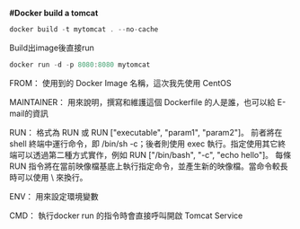 **#Docker build a tomcat**
```js
docker build -t mytomcat . --no-cache
```
Build出image後直接run
```js
docker run -d -p 8080:8080 mytomcat
```

FROM： 使用到的 Docker Image 名稱，這次我先使用 CentOS

MAINTAINER： 用來說明，撰寫和維護這個 Dockerfile 的人是誰，也可以給 E-mail的資訊

RUN： 格式為 RUN <command> 或 RUN ["executable", "param1", "param2"]。
前者將在 shell 終端中運行命令，即 /bin/sh -c；後者則使用 exec 執行。指定使用其它終端可以透過第二種方式實作，例如 RUN ["/bin/bash", "-c", "echo hello"]。
每條 RUN 指令將在當前映像檔基底上執行指定命令，並產生新的映像檔。當命令較長時可以使用 \ 來換行。   

ENV： 用來設定環境變數

CMD： 執行docker run 的指令時會直接呼叫開啟 Tomcat Service
